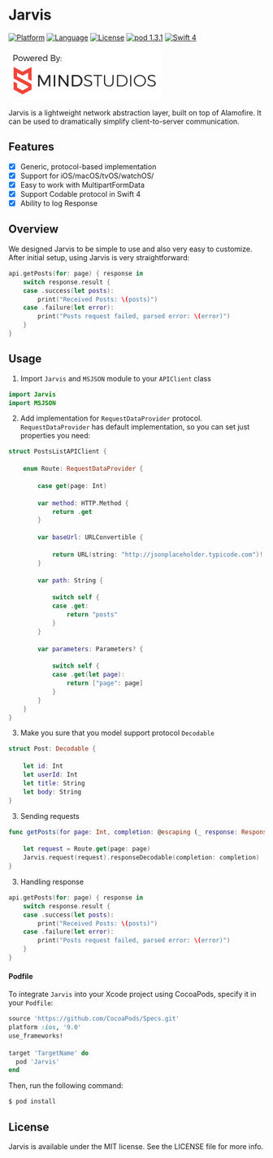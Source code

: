 # Jarvis

[![Platform](https://img.shields.io/badge/platform-ios%20|%20osx%20|%20tvos%20|%20watchos-blue.svg)](https://developer.apple.com)
[![Language](http://img.shields.io/badge/language-swift-brightgreen.svg?style=flat)](https://developer.apple.com/swift)
[![License](http://img.shields.io/badge/license-MIT-lightgrey.svg?style=flat)](http://mit-license.org)
[![pod 1.3.1](https://img.shields.io/badge/pod-1.3.1-blue.svg)]()
[![Swift 4](https://img.shields.io/badge/Swift-4.0.x-orange.svg)]()

[![TheMindStudios](https://github.com/TheMindStudios/WheelPicker/blob/master/logo.png?raw=true)](https://themindstudios.com/)

Jarvis is a lightweight network abstraction layer, built on top of Alamofire. It can be used to dramatically simplify client-to-server communication.

## Features

- [x] Generic, protocol-based implementation
- [x] Support for iOS/macOS/tvOS/watchOS/
- [x] Easy to work with MultipartFormData
- [x] Support Codable protocol in Swift 4
- [x] Ability to log Response

## Overview

We designed Jarvis to be simple to use and also very easy to customize. After initial setup, using Jarvis is very straightforward:

```swift
api.getPosts(for: page) { response in
    switch response.result {
    case .success(let posts):
        print("Received Posts: \(posts)")
    case .failure(let error):
        print("Posts request failed, parsed error: \(error)")
    }
}
```

## Usage

1. Import `Jarvis` and `MSJSON` module to your `APIClient` class

```swift
import Jarvis
import MSJSON
```

2. Add implementation for `RequestDataProvider` protocol. `RequestDataProvider` has default implementation, so you can set just properties you need:     

```swift
struct PostsListAPIClient {
    
    enum Route: RequestDataProvider {
        
        case get(page: Int)
        
        var method: HTTP.Method {
            return .get
        }
        
        var baseUrl: URLConvertible {
            
            return URL(string: "http://jsonplaceholder.typicode.com")!
        }
        
        var path: String {
            
            switch self {
            case .get:
                return "posts"
            }
        }
        
        var parameters: Parameters? {
            
            switch self {
            case .get(let page):
                return ["page": page]
            }
        }
    }
}
```

3. Make you sure that you model support protocol `Decodable`

```swift
struct Post: Decodable {
    
    let id: Int
    let userId: Int
    let title: String
    let body: String
}
```


3. Sending requests

```swift
func getPosts(for page: Int, completion: @escaping (_ response: Response<[Post], APIError>) -> Void) {
        
    let request = Route.get(page: page)
    Jarvis.request(request).responseDecodable(completion: completion)
}
```

3. Handling response

```swift
api.getPosts(for: page) { response in
    switch response.result {
    case .success(let posts):
        print("Received Posts: \(posts)")
    case .failure(let error):
        print("Posts request failed, parsed error: \(error)")
    }
}
```

#### Podfile

To integrate `Jarvis` into your Xcode project using CocoaPods, specify it in your `Podfile`:

```ruby
source 'https://github.com/CocoaPods/Specs.git'
platform :ios, '9.0'
use_frameworks!

target 'TargetName' do
  pod 'Jarvis'
end
```

Then, run the following command:

```bash
$ pod install
```

## License

Jarvis is available under the MIT license. See the LICENSE file for more info.
